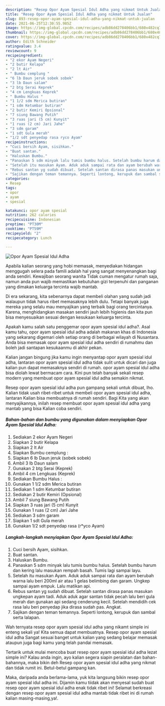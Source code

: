 ```yaml
---
description: "Resep Opor Ayam Spesial Idul Adha yang nikmat Untuk Jualan"
title: "Resep Opor Ayam Spesial Idul Adha yang nikmat Untuk Jualan"
slug: 893-resep-opor-ayam-spesial-idul-adha-yang-nikmat-untuk-jualan
date: 2021-06-25T12:30:55.985Z
image: https://img-global.cpcdn.com/recipes/adb86dd278406bb1/680x482cq70/opor-ayam-spesial-idul-adha-foto-resep-utama.jpg
thumbnail: https://img-global.cpcdn.com/recipes/adb86dd278406bb1/680x482cq70/opor-ayam-spesial-idul-adha-foto-resep-utama.jpg
cover: https://img-global.cpcdn.com/recipes/adb86dd278406bb1/680x482cq70/opor-ayam-spesial-idul-adha-foto-resep-utama.jpg
author: Edith Schneider
ratingvalue: 3.4
reviewcount: 9
recipeingredient:
- "2 ekor Ayam Negeri"
- "2 butir Kelapa"
- "2 lt Air"
- " Bumbu cemplung "
- "6 lb Daun jeruk sobek sobek"
- "3 lb Daun salam"
- "2 btg Serai Keprek"
- "4 cm Lengkuas Keprek"
- " Bumbu Halus "
- "1 1/2 sdm Merica butiran"
- "1 sdm Ketumbar butiran"
- "2 butir Kemiri Opsional"
- "7 siung Bawang Putih"
- "3 ruas jari (5 cm) Kunyit"
- "1 ruas (2 cm) Jari Jahe"
- "3 sdm garam"
- "1 sdt Gula merah"
- "1/2 sdt penyedap rasa ryco Ayam"
recipeinstructions:
- "Cuci bersih Ayam, sisihkan."
- "Buat santan."
- "Haluskan Bumbu."
- "Panaskan 5 sdm minyak lalu tumis bumbu halus. Setelah bumbu harum dan kering lalu masukan rempah basah. Tumis lagi sampai layu."
- "Setelah itu masukan Ayam. Aduk aduk sampai rata dan ayam berubah warna lalu beri 200ml air atau 1 gelas belimbing dan garam. Ungkep sampai ayam empuk. Lalu matikan api."
- "Rebus santan yg sudah dibuat. Setelah santan dirasa panas masukan ungkepan ayam tadi. Aduk aduk agar santan tidak pecah lalu beri gula merah dan gunakan api sedang cenderung kecil. Setelah mendidih cek rasa lalu beri penyedap jika dirasa sudah pas. Angkat."
- "Sajikan dengan teman temannya. Seperti lontong, kerupuk dan sambal serta lalapan."
categories:
- Resep
tags:
- opor
- ayam
- spesial

katakunci: opor ayam spesial 
nutrition: 262 calories
recipecuisine: Indonesian
preptime: "PT30M"
cooktime: "PT59M"
recipeyield: "2"
recipecategory: Lunch

---
```



![Opor Ayam Spesial Idul Adha](https://img-global.cpcdn.com/recipes/adb86dd278406bb1/680x482cq70/opor-ayam-spesial-idul-adha-foto-resep-utama.jpg)

Apabila kalian seorang yang hobi memasak, menyediakan hidangan menggugah selera pada famili adalah hal yang sangat menyenangkan bagi anda sendiri. Kewajiban seorang  wanita Tidak cuman mengatur rumah saja, namun anda pun wajib memastikan kebutuhan gizi terpenuhi dan panganan yang dimakan keluarga tercinta wajib mantab.

Di era  sekarang, kita sebenarnya dapat membeli olahan yang sudah jadi walaupun tidak harus ribet memasaknya lebih dulu. Tetapi banyak juga mereka yang selalu mau menyajikan yang terbaik bagi orang tercintanya. Karena, menghidangkan masakan sendiri jauh lebih higienis dan kita pun bisa menyesuaikan sesuai dengan kesukaan keluarga tercinta. 



Apakah kamu salah satu penggemar opor ayam spesial idul adha?. Asal kamu tahu, opor ayam spesial idul adha adalah makanan khas di Indonesia yang sekarang digemari oleh setiap orang di berbagai wilayah di Nusantara. Anda bisa memasak opor ayam spesial idul adha sendiri di rumahmu dan boleh jadi santapan kesukaanmu di akhir pekan.

Kalian jangan bingung jika kamu ingin menyantap opor ayam spesial idul adha, lantaran opor ayam spesial idul adha tidak sulit untuk dicari dan juga kalian pun dapat memasaknya sendiri di rumah. opor ayam spesial idul adha bisa diolah lewat bermacam cara. Kini pun telah banyak sekali resep modern yang membuat opor ayam spesial idul adha semakin nikmat.

Resep opor ayam spesial idul adha pun gampang sekali untuk dibuat, lho. Kalian tidak usah ribet-ribet untuk membeli opor ayam spesial idul adha, lantaran Kalian bisa membuatnya di rumah sendiri. Bagi Kita yang akan menyajikannya, inilah resep membuat opor ayam spesial idul adha yang mantab yang bisa Kalian coba sendiri.

<!--inarticleads1-->

##### Bahan-bahan dan bumbu yang digunakan dalam menyiapkan Opor Ayam Spesial Idul Adha:

1. Sediakan 2 ekor Ayam Negeri
1. Siapkan 2 butir Kelapa
1. Siapkan 2 lt Air
1. Siapkan  Bumbu cemplung :
1. Siapkan 6 lb Daun jeruk (sobek sobek)
1. Ambil 3 lb Daun salam
1. Gunakan 2 btg Serai (Keprek)
1. Ambil 4 cm Lengkuas (Keprek)
1. Sediakan  Bumbu Halus :
1. Gunakan 1 1/2 sdm Merica butiran
1. Sediakan 1 sdm Ketumbar butiran
1. Sediakan 2 butir Kemiri (Opsional)
1. Ambil 7 siung Bawang Putih
1. Siapkan 3 ruas jari (5 cm) Kunyit
1. Gunakan 1 ruas (2 cm) Jari Jahe
1. Sediakan 3 sdm garam
1. Siapkan 1 sdt Gula merah
1. Gunakan 1/2 sdt penyedap rasa (r*yco Ayam)




<!--inarticleads2-->

##### Langkah-langkah menyiapkan Opor Ayam Spesial Idul Adha:

1. Cuci bersih Ayam, sisihkan.
1. Buat santan.
1. Haluskan Bumbu.
1. Panaskan 5 sdm minyak lalu tumis bumbu halus. Setelah bumbu harum dan kering lalu masukan rempah basah. Tumis lagi sampai layu.
1. Setelah itu masukan Ayam. Aduk aduk sampai rata dan ayam berubah warna lalu beri 200ml air atau 1 gelas belimbing dan garam. Ungkep sampai ayam empuk. Lalu matikan api.
1. Rebus santan yg sudah dibuat. Setelah santan dirasa panas masukan ungkepan ayam tadi. Aduk aduk agar santan tidak pecah lalu beri gula merah dan gunakan api sedang cenderung kecil. Setelah mendidih cek rasa lalu beri penyedap jika dirasa sudah pas. Angkat.
1. Sajikan dengan teman temannya. Seperti lontong, kerupuk dan sambal serta lalapan.




Wah ternyata resep opor ayam spesial idul adha yang nikamt simple ini enteng sekali ya! Kita semua dapat membuatnya. Resep opor ayam spesial idul adha Sangat sesuai banget untuk kalian yang sedang belajar memasak ataupun juga bagi kamu yang telah pandai memasak.

Tertarik untuk mulai mencoba buat resep opor ayam spesial idul adha lezat simple ini? Kalau anda ingin, ayo kalian segera siapin peralatan dan bahan-bahannya, maka bikin deh Resep opor ayam spesial idul adha yang nikmat dan tidak rumit ini. Betul-betul gampang kan. 

Maka, daripada anda berlama-lama, yuk kita langsung bikin resep opor ayam spesial idul adha ini. Dijamin kamu tiidak akan menyesal sudah buat resep opor ayam spesial idul adha enak tidak ribet ini! Selamat berkreasi dengan resep opor ayam spesial idul adha mantab tidak ribet ini di rumah kalian masing-masing,ya!.

